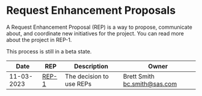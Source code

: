 # Request Enhancement Proposals

A Request Enhancement Proposal (REP) is a way to propose, communicate about, and
coordinate new initiatives for the project. You can read more about the project
in REP-1.

This process is still in a beta state.

| Date       | REP                 | Description              | Owner                          |
| ---------- | ------------------- | ------------------------ | ------------------------------ |
| 11-03-2023 | [REP-1](./REP-1.md) | The decision to use REPs | Brett Smith <bc.smith@sas.com> |
